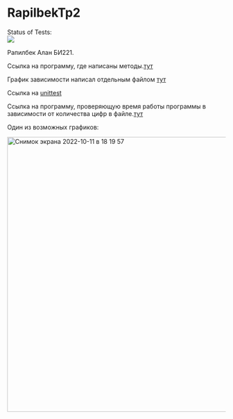 # RapilbekTp2



Status of Tests:<br>
<img src='https://github.com/Alan2229/RapilbekTp2/workflows/CI/badge.svg?branch=develop'><br>


Рапилбек Алан БИ221.

Ссылка на программу, где написаны методы.[тут](https://github.com/Alan2229/RapilbekTp2/blob/master/Name_function.py)

График зависимости написал отдельным файлом [тут](https://github.com/Alan2229/RapilbekTp2/blob/master/graphics.py)

Ссылка на [unittest](https://github.com/Alan2229/RapilbekTp2/blob/master/unitetsts.py)

Ссылка на программу, проверяющую время работы программы в зависимости от количества цифр в файле.[тут](https://github.com/Alan2229/RapilbekTp2/blob/master/checking_time_program.py)

Один из возможных графиков:



<img width="633" alt="Снимок экрана 2022-10-11 в 18 19 57" src="https://user-images.githubusercontent.com/114774497/195132379-157005ba-2d24-4d78-8974-868af1b34818.png">

